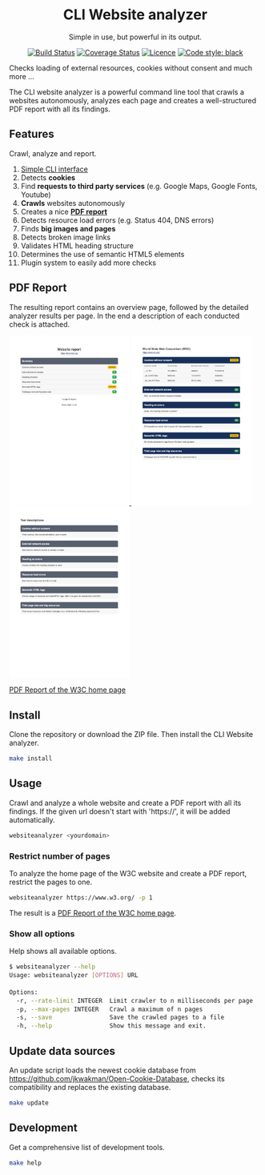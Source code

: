 
<div align="center">

# CLI Website analyzer

Simple in use, but powerful in its output.

[![Build Status](https://github.com/MattHag/gdpr-website-checker-cli/workflows/build/badge.svg)](https://github.com/MattHag/gdpr-website-checker-cli/actions)
[![Coverage Status](https://coveralls.io/repos/github/MattHag/gdpr-website-checker-cli/badge.svg?branch=main&t=o2BiJf)](https://coveralls.io/github/MattHag/gdpr-website-checker-cli?branch=main)
[![Licence](https://img.shields.io/github/license/MattHag/gdpr-website-checker-cli)](LICENSE)
[![Code style: black](https://img.shields.io/badge/code%20style-black-000000.svg)](https://github.com/psf/black)

</div>

Checks loading of external resources, cookies without consent and much more ...

The CLI website analyzer is a powerful command line tool that crawls a websites autonomously, analyzes each page and creates a well-structured PDF report with all its findings.


## Features

Crawl, analyze and report.

1. [Simple CLI interface](#usage)
2. Detects **cookies**
3. Find **requests to third party services** (e.g. Google Maps, Google Fonts, Youtube)
4. **Crawls** websites autonomously
5. Creates a nice **[PDF report](#pdf-report)**
6. Detects resource load errors (e.g. Status 404, DNS errors)
7. Finds **big images and pages**
8. Detects broken image links
9. Validates HTML heading structure
10. Determines the use of semantic HTML5 elements
11. Plugin system to easily add more checks


## PDF Report

The resulting report contains an overview page, followed by the detailed analyzer results per page.
In the end a description of each conducted check is attached.

<a href="./docs/examples/w3c_report-1.png">
   <img alt="Screenshot of summary page from W3C report" src="./docs/examples/w3c_report-1.png" width="240px">
</a>
<a href="./docs/examples/w3c_report-2.png">
   <img alt="Screenshot of details page from W3C report" src="./docs/examples/w3c_report-2.png" width="240px">
</a>
<a href="./docs/examples/w3c_report-3.png">
   <img alt="Screenshot of test description page from W3C report" src="./docs/examples/w3c_report-3.png" width="240px">
</a>

[PDF Report of the W3C home page](docs/examples/w3c_report.pdf)


## Install

Clone the repository or download the ZIP file.
Then install the CLI Website analyzer.

```bash
make install
```


## Usage

Crawl and analyze a whole website and create a PDF report with all its findings.
If the given url doesn't start with 'https://', it will be added automatically.

```bash
websiteanalyzer <yourdomain>
```

### Restrict number of pages

To analyze the home page of the W3C website and create a PDF report, restrict the pages to one.

```bash
websiteanalyzer https://www.w3.org/ -p 1
```

The result is a [PDF Report of the W3C home page](docs/examples/w3c_report.pdf).

### Show all options

Help shows all available options.

```bash
$ websiteanalyzer --help
Usage: websiteanalyzer [OPTIONS] URL

Options:
  -r, --rate-limit INTEGER  Limit crawler to n milliseconds per page
  -p, --max-pages INTEGER   Crawl a maximum of n pages
  -s, --save                Save the crawled pages to a file
  -h, --help                Show this message and exit.

```

## Update data sources

An update script loads the newest cookie database from https://github.com/jkwakman/Open-Cookie-Database, checks its
compatibility and replaces the existing database.

```bash
make update
```


## Development

Get a comprehensive list of development tools.

```bash
make help
```
